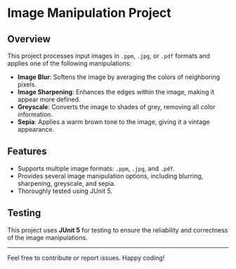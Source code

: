 # Image Manipulation Project

## Overview

This project processes input images in `.ppm`, `.jpg`, or `.pdf` formats and applies one of the following manipulations:

- **Image Blur**: Softens the image by averaging the colors of neighboring pixels.
- **Image Sharpening**: Enhances the edges within the image, making it appear more defined.
- **Greyscale**: Converts the image to shades of grey, removing all color information.
- **Sepia**: Applies a warm brown tone to the image, giving it a vintage appearance.

## Features

- Supports multiple image formats: `.ppm`, `.jpg`, and `.pdf`.
- Provides several image manipulation options, including blurring, sharpening, greyscale, and sepia.
- Thoroughly tested using JUnit 5.

## Testing

This project uses **JUnit 5** for testing to ensure the reliability and correctness of the image manipulations.

---

Feel free to contribute or report issues. Happy coding!
